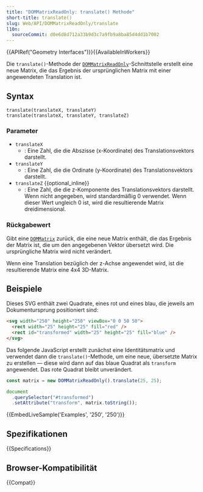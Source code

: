 ```yaml
---
title: "DOMMatrixReadOnly: translate() Methode"
short-title: translate()
slug: Web/API/DOMMatrixReadOnly/translate
l10n:
  sourceCommit: d0e6d8d712a33b9d3c7a9fb9a8ba85d4dd1b7002
---
```


{{APIRef("Geometry Interfaces")}}{{AvailableInWorkers}}

Die `translate()`-Methode der [`DOMMatrixReadOnly`](/de/docs/Web/API/DOMMatrixReadOnly)-Schnittstelle erstellt eine neue Matrix, die das Ergebnis der ursprünglichen Matrix mit einer angewendeten Translation ist.

## Syntax

```js-nolint
translate(translateX, translateY)
translate(translateX, translateY, translateZ)
```

### Parameter

- `translateX`
  - : Eine Zahl, die die Abszisse (x-Koordinate) des Translationsvektors darstellt.
- `translateY`
  - : Eine Zahl, die die Ordinate (y-Koordinate) des Translationsvektors darstellt.
- `translateZ` {{optional_inline}}
  - : Eine Zahl, die die z-Komponente des Translationsvektors darstellt. Wenn nicht angegeben,
    wird standardmäßig 0 verwendet. Wenn dieser Wert ungleich 0 ist, wird die resultierende Matrix
    dreidimensional.

### Rückgabewert

Gibt eine [`DOMMatrix`](/de/docs/Web/API/DOMMatrix) zurück, die eine neue Matrix enthält, die das Ergebnis der Matrix ist, die um den angegebenen Vektor übersetzt wird. Die ursprüngliche Matrix wird nicht verändert.

Wenn eine Translation bezüglich der z-Achse angewendet wird, ist die resultierende Matrix eine 4x4 3D-Matrix.

## Beispiele

Dieses SVG enthält zwei Quadrate, eines rot und eines blau, die jeweils am Dokumentursprung positioniert sind:

```html
<svg width="250" height="250" viewBox="0 0 50 50">
  <rect width="25" height="25" fill="red" />
  <rect id="transformed" width="25" height="25" fill="blue" />
</svg>
```

Das folgende JavaScript erstellt zunächst eine Identitätsmatrix und verwendet dann die `translate()`-Methode, um eine neue, übersetzte Matrix zu erstellen — diese wird dann auf das blaue Quadrat als `transform` angewendet. Das rote Quadrat bleibt unverändert.

```js
const matrix = new DOMMatrixReadOnly().translate(25, 25);

document
  .querySelector("#transformed")
  .setAttribute("transform", matrix.toString());
```

{{EmbedLiveSample('Examples', '250', '250')}}

## Spezifikationen

{{Specifications}}

## Browser-Kompatibilität

{{Compat}}
